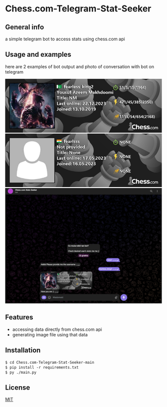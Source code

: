 # Chess.com-Telegram-Stat-Seeker

## General info

a simple telegram bot to access stats using chess.com api

## Usage and examples

here are 2 examples of bot output and photo of conversation with bot on telegram

![usage1](https://github.com/baskaaleksander/Chess.com-Telegram-Stat-Seeker/blob/main/example/fearlesss_king2.jpg?raw=true)
![usage2](https://github.com/baskaaleksander/Chess.com-Telegram-Stat-Seeker/blob/main/example/fearlsss.png?raw=true)
![usage3](https://github.com/baskaaleksander/Chess.com-Telegram-Stat-Seeker/blob/main/example/usage.png?raw=true)

## Features

- accessing data directly from chess.com api
- generating image file using that data

## Installation

```
$ cd Chess.com-Telegram-Stat-Seeker-main
$ pip install -r requirements.txt
$ py ./main.py
```

## License

[MIT](https://choosealicense.com/licenses/mit/)
